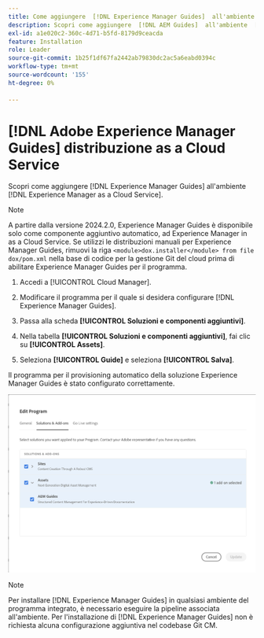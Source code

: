 ```yaml
---
title: Come aggiungere  [!DNL Experience Manager Guides]  all'ambiente  [!DNL Experience Manager as a Cloud Service]
description: Scopri come aggiungere  [!DNL AEM Guides]  all'ambiente  [!DNL AEM as a Cloud Service]
exl-id: a1e020c2-360c-4d71-b5fd-8179d9ceacda
feature: Installation
role: Leader
source-git-commit: 1b25f1df67fa2442ab79830dc2ac5a6eabd0394c
workflow-type: tm+mt
source-wordcount: '155'
ht-degree: 0%

---
```


# [!DNL Adobe Experience Manager Guides] distribuzione as a Cloud Service

Scopri come aggiungere [!DNL Experience Manager Guides] all&#39;ambiente [!DNL Experience Manager as a Cloud Service].


>[!NOTE]
>
> A partire dalla versione 2024.2.0, Experience Manager Guides è disponibile solo come componente aggiuntivo automatico, ad Experience Manager in as a Cloud Service. Se utilizzi le distribuzioni manuali per Experience Manager Guides, rimuovi la riga `<module>dox.installer</module> from file dox/pom.xml` nella base di codice per la gestione Git del cloud prima di abilitare Experience Manager Guides per il programma.

1. Accedi a [!UICONTROL Cloud Manager].

1. Modificare il programma per il quale si desidera configurare [!DNL Experience Manager Guides].

1. Passa alla scheda **[!UICONTROL Soluzioni e componenti aggiuntivi]**.

1. Nella tabella **[!UICONTROL Soluzioni e componenti aggiuntivi]**, fai clic su **[!UICONTROL Assets]**.

1. Seleziona **[!UICONTROL Guide]** e seleziona **[!UICONTROL Salva]**.

Il programma per il provisioning automatico della soluzione Experience Manager Guides è stato configurato correttamente.

![Configurazione della soluzione Experience Manager Guides](assets/addon-configuration.png)

>[!NOTE]
>
>Per installare [!DNL Experience Manager Guides] in qualsiasi ambiente del programma integrato, è necessario eseguire la pipeline associata all&#39;ambiente. Per l&#39;installazione di [!DNL Experience Manager Guides] non è richiesta alcuna configurazione aggiuntiva nel codebase Git CM.
